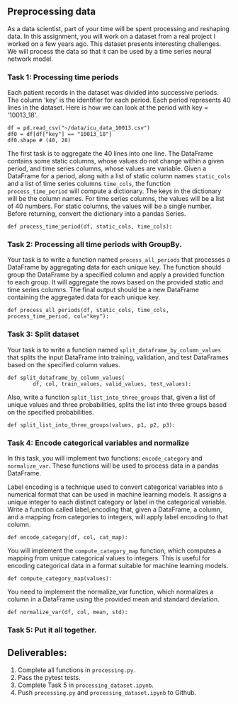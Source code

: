 ## Preprocessing data
As a data scientist, part of your time will be spent processing and reshaping data. In this assignment, you will work on a dataset from a real project I worked on a few years ago. This dataset presents interesting challenges. We will process the data so that it can be used by a time series neural network model.


### Task 1: Processing time periods
Each patient records in the dataset was divided into successive periods. The column 'key' is the identifier for each period. Each period represents 40 lines in the dataset. Here is how we can look at the period with key = '10013_18'.

```
df = pd.read_csv("~/data/icu_data_10013.csv")
df0 = df[df["key"] == "10013_18"]
df0.shape # (40, 28) 
```

The first task is to aggregate the 40 lines into one line. The DataFrame contains some static columns,
whose values do not change within a given period, and time series columns, whose values are variable.
Given a DataFrame for a period, along with a list of static column names `static_cols` and a list of time series columns `time_cols`, the function `process_time_period` will compute a dictionary. The keys in the dictionary will be the column names.
For time series columns, the values will be a list of 40 numbers. For static columns,
the values will be a single number. Before returning, convert the dictionary into a pandas Series.


```def process_time_period(df, static_cols, time_cols):```

### Task 2: Processing all time periods with GroupBy.

Your task is to write a function named `process_all_periods` that processes a DataFrame by aggregating data for each unique key. The function should group the DataFrame by a specified column and apply a provided function to each group. It will aggregate the rows based on the provided static and time series columns. The final output should be a new DataFrame containing the aggregated data for each unique key.

```def process_all_periods(df, static_cols, time_cols, process_time_period, col="key"):```

### Task 3: Split dataset

Your task is to write a function named `split_dataframe_by_column_values` that splits the input DataFrame into training, validation, and test DataFrames based on the specified column values.

```
def split_dataframe_by_column_values(
        df, col, train_values, valid_values, test_values):
```

Also, write a function `split_list_into_three_groups` that, given a list of unique values and three probabilities, splits the list into three groups based on the specified probabilities.

```
def split_list_into_three_groups(values, p1, p2, p3):
``` 

### Task 4: Encode categorical variables and normalize
In this task, you will implement two functions: `encode_category` and `normalize_var`. These functions will be used to process data in a pandas DataFrame.


Label encoding is a technique used to convert categorical variables into a numerical format that can be used in machine learning models. It assigns a unique integer to each distinct category or label in the categorical variable. Write a function called label_encoding that, given a DataFrame, a column, and a mapping from categories to integers, will apply label encoding to that column.

```
def encode_category(df, col, cat_map):
```

You will implement the `compute_category_map` function, which computes a mapping from unique categorical values to integers. This is useful for encoding categorical data in a format suitable for machine learning models.

```
def compute_category_map(values):
```

You need to implement the normalize_var function, which normalizes a column in a DataFrame using the provided mean and standard deviation.

```
def normalize_var(df, col, mean, std):
```


### Task 5: Put it all together.



## Deliverables:

1. Complete all functions in `processing.py.`
2. Pass the pytest tests.
3. Complete Task 5 in `processing_dataset.ipynb`.
4. Push `processing.py` and `processing_dataset.ipynb` to Github.

